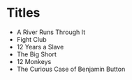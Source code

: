 # Titles
 
- A River Runs Through It
- Fight Club
- 12 Years a Slave
- The Big Short
- 12 Monkeys 
- The Curious Case of Benjamin Button
